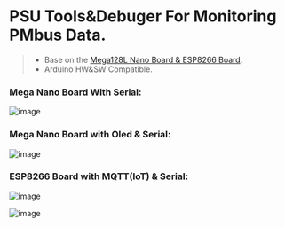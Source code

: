 # PSU Tools&Debuger For Monitoring PMbus Data.  

> * Base on the [Mega128L Nano Board & ESP8266 Board](https://github.com/Dafeng1980/AtmegaBoards).
> * Arduino HW&SW Compatible.  <br/> 

 ### Mega Nano Board With Serial: <br/>
 
![image](https://github.com/Dafeng1980/PowerPMbusTools/raw/master/doc/crps.JPG)  <br/>

### Mega Nano Board with Oled & Serial:  <br/>

![image](https://github.com/Dafeng1980/PowerPMbusTools/raw/master/doc/pmdisplay.PNG)  <br/> 

### ESP8266 Board with MQTT(IoT) & Serial:  <br/>

![image](https://github.com/Dafeng1980/PowerPMbusTools/raw/master/doc/esp-01s.jpg)  <br/>

![image](https://github.com/Dafeng1980/PowerPMbusTools/raw/master/doc/esp-12F.jpg)  <br/>


